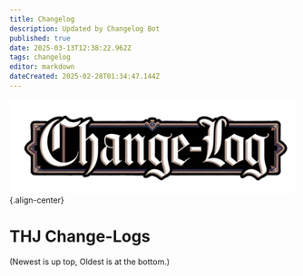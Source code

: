 ```yaml
---
title: Changelog
description: Updated by Changelog Bot
published: true
date: 2025-03-13T12:38:22.962Z
tags: changelog
editor: markdown
dateCreated: 2025-02-28T01:34:47.144Z
---
```


![change-logs.webp](/change-logs.webp){.align-center}
# THJ Change-Logs
(Newest is up top, Oldest is at the bottom.)
